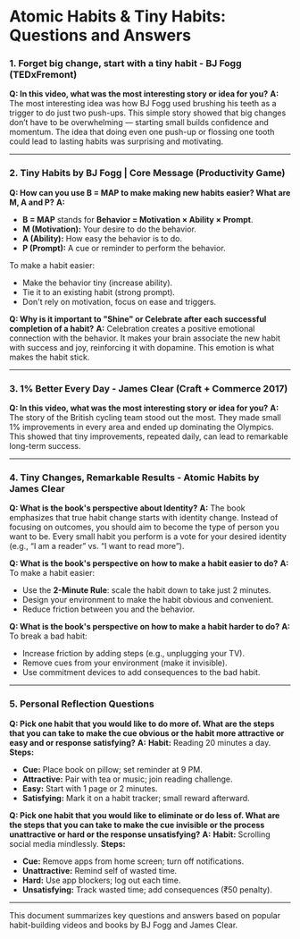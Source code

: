 # Atomic Habits & Tiny Habits: Questions and Answers

### 1. Forget big change, start with a tiny habit - BJ Fogg (TEDxFremont)

**Q: In this video, what was the most interesting story or idea for you?**
**A:** The most interesting idea was how BJ Fogg used brushing his teeth as a trigger to do just two push-ups. This simple story showed that big changes don’t have to be overwhelming — starting small builds confidence and momentum. The idea that doing even one push-up or flossing one tooth could lead to lasting habits was surprising and motivating.

---

### 2. Tiny Habits by BJ Fogg | Core Message (Productivity Game)

**Q: How can you use B = MAP to make making new habits easier? What are M, A and P?**
**A:**

* **B = MAP** stands for **Behavior = Motivation × Ability × Prompt**.
* **M (Motivation):** Your desire to do the behavior.
* **A (Ability):** How easy the behavior is to do.
* **P (Prompt):** A cue or reminder to perform the behavior.

To make a habit easier:

* Make the behavior tiny (increase ability).
* Tie it to an existing habit (strong prompt).
* Don't rely on motivation, focus on ease and triggers.

**Q: Why is it important to "Shine" or Celebrate after each successful completion of a habit?**
**A:** Celebration creates a positive emotional connection with the behavior. It makes your brain associate the new habit with success and joy, reinforcing it with dopamine. This emotion is what makes the habit stick.

---

### 3. 1% Better Every Day - James Clear (Craft + Commerce 2017)

**Q: In this video, what was the most interesting story or idea for you?**
**A:** The story of the British cycling team stood out the most. They made small 1% improvements in every area and ended up dominating the Olympics. This showed that tiny improvements, repeated daily, can lead to remarkable long-term success.

---

### 4. Tiny Changes, Remarkable Results - Atomic Habits by James Clear

**Q: What is the book's perspective about Identity?**
**A:** The book emphasizes that true habit change starts with identity change. Instead of focusing on outcomes, you should aim to become the type of person you want to be. Every small habit you perform is a vote for your desired identity (e.g., “I am a reader” vs. “I want to read more”).

**Q: What is the book's perspective on how to make a habit easier to do?**
**A:** To make a habit easier:

* Use the **2-Minute Rule**: scale the habit down to take just 2 minutes.
* Design your environment to make the habit obvious and convenient.
* Reduce friction between you and the behavior.

**Q: What is the book's perspective on how to make a habit harder to do?**
**A:** To break a bad habit:

* Increase friction by adding steps (e.g., unplugging your TV).
* Remove cues from your environment (make it invisible).
* Use commitment devices to add consequences to the bad habit.

---

### 5. Personal Reflection Questions

**Q: Pick one habit that you would like to do more of. What are the steps that you can take to make the cue obvious or the habit more attractive or easy and or response satisfying?**
**A:**
**Habit:** Reading 20 minutes a day.
**Steps:**

* **Cue:** Place book on pillow; set reminder at 9 PM.
* **Attractive:** Pair with tea or music; join reading challenge.
* **Easy:** Start with 1 page or 2 minutes.
* **Satisfying:** Mark it on a habit tracker; small reward afterward.

**Q: Pick one habit that you would like to eliminate or do less of. What are the steps that you can take to make the cue invisible or the process unattractive or hard or the response unsatisfying?**
**A:**
**Habit:** Scrolling social media mindlessly.
**Steps:**

* **Cue:** Remove apps from home screen; turn off notifications.
* **Unattractive:** Remind self of wasted time.
* **Hard:** Use app blockers; log out each time.
* **Unsatisfying:** Track wasted time; add consequences (₹50 penalty).

---

This document summarizes key questions and answers based on popular habit-building videos and books by BJ Fogg and James Clear.
